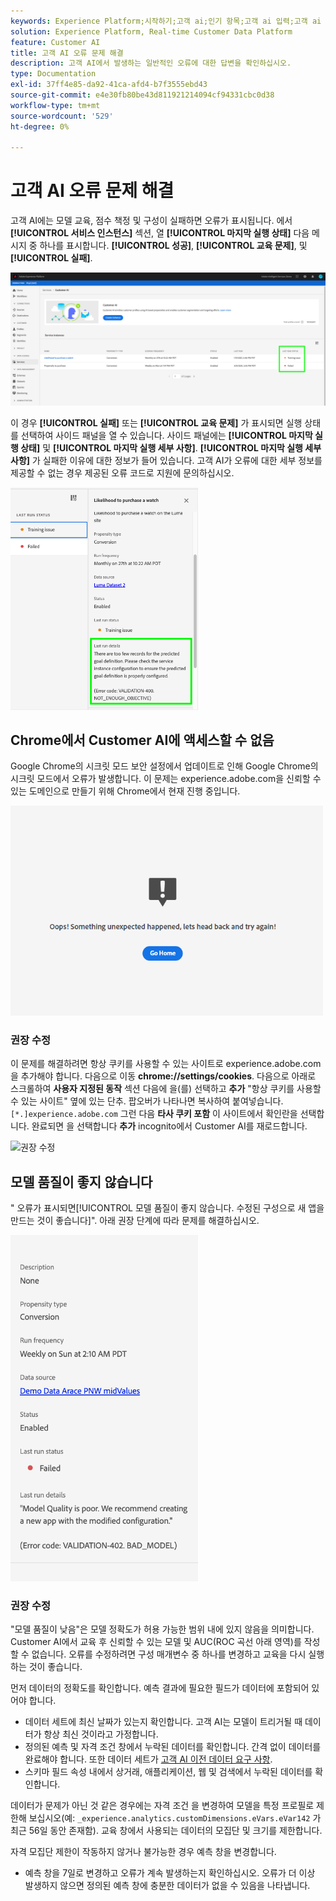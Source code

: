 ```yaml
---
keywords: Experience Platform;시작하기;고객 ai;인기 항목;고객 ai 입력;고객 ai 출력;고객 ai 문제 해결;고객 ai 오류
solution: Experience Platform, Real-time Customer Data Platform
feature: Customer AI
title: 고객 AI 오류 문제 해결
description: 고객 AI에서 발생하는 일반적인 오류에 대한 답변을 확인하십시오.
type: Documentation
exl-id: 37ff4e85-da92-41ca-afd4-b7f3555ebd43
source-git-commit: e4e30fb80be43d811921214094cf94331cbc0d38
workflow-type: tm+mt
source-wordcount: '529'
ht-degree: 0%

---
```


# 고객 AI 오류 문제 해결

고객 AI에는 모델 교육, 점수 책정 및 구성이 실패하면 오류가 표시됩니다. 에서 **[!UICONTROL 서비스 인스턴스]** 섹션, 열 **[!UICONTROL 마지막 실행 상태]** 다음 메시지 중 하나를 표시합니다. **[!UICONTROL 성공]**, **[!UICONTROL 교육 문제]**, 및 **[!UICONTROL 실패]**.

![마지막 실행 상태](./images/errors/last-run-status.png)

이 경우 **[!UICONTROL 실패]** 또는 **[!UICONTROL 교육 문제]** 가 표시되면 실행 상태를 선택하여 사이드 패널을 열 수 있습니다. 사이드 패널에는 **[!UICONTROL 마지막 실행 상태]** 및 **[!UICONTROL 마지막 실행 세부 사항]**. **[!UICONTROL 마지막 실행 세부 사항]** 가 실패한 이유에 대한 정보가 들어 있습니다. 고객 AI가 오류에 대한 세부 정보를 제공할 수 없는 경우 제공된 오류 코드로 지원에 문의하십시오.

<img src="./images/errors/last-run-details.png" width="300" /><br />

## Chrome에서 Customer AI에 액세스할 수 없음

Google Chrome의 시크릿 모드 보안 설정에서 업데이트로 인해 Google Chrome의 시크릿 모드에서 오류가 발생합니다. 이 문제는 experience.adobe.com을 신뢰할 수 있는 도메인으로 만들기 위해 Chrome에서 현재 진행 중입니다.

<img src="./images/errors/error.PNG" width="500" /><br />

### 권장 수정

이 문제를 해결하려면 항상 쿠키를 사용할 수 있는 사이트로 experience.adobe.com을 추가해야 합니다. 다음으로 이동 **chrome://settings/cookies**. 다음으로 아래로 스크롤하여 **사용자 지정된 동작** 섹션 다음에 을(를) 선택하고 **추가** &quot;항상 쿠키를 사용할 수 있는 사이트&quot; 옆에 있는 단추. 팝오버가 나타나면 복사하여 붙여넣습니다. `[*.]experience.adobe.com` 그런 다음 **타사 쿠키 포함** 이 사이트에서 확인란을 선택합니다. 완료되면 을 선택합니다 **추가** incognito에서 Customer AI를 재로드합니다.

![권장 수정](./images/errors/cookies2.gif)

## 모델 품질이 좋지 않습니다

&quot; 오류가 표시되면[!UICONTROL 모델 품질이 좋지 않습니다. 수정된 구성으로 새 앱을 만드는 것이 좋습니다]&quot;. 아래 권장 단계에 따라 문제를 해결하십시오.

<img src="./images/errors/model-quality.png" width="300" /><br />

### 권장 수정

&quot;모델 품질이 낮음&quot;은 모델 정확도가 허용 가능한 범위 내에 있지 않음을 의미합니다. Customer AI에서 교육 후 신뢰할 수 있는 모델 및 AUC(ROC 곡선 아래 영역)를 작성할 수 없습니다. 오류를 수정하려면 구성 매개변수 중 하나를 변경하고 교육을 다시 실행하는 것이 좋습니다.

먼저 데이터의 정확도를 확인합니다. 예측 결과에 필요한 필드가 데이터에 포함되어 있어야 합니다.

- 데이터 세트에 최신 날짜가 있는지 확인합니다. 고객 AI는 모델이 트리거될 때 데이터가 항상 최신 것이라고 가정합니다.
- 정의된 예측 및 자격 조건 창에서 누락된 데이터를 확인합니다. 간격 없이 데이터를 완료해야 합니다. 또한 데이터 세트가 [고객 AI 이전 데이터 요구 사항](./input-output.md#data-requirements).
- 스키마 필드 속성 내에서 상거래, 애플리케이션, 웹 및 검색에서 누락된 데이터를 확인합니다.

데이터가 문제가 아닌 것 같은 경우에는 자격 조건 을 변경하여 모델을 특정 프로필로 제한해 보십시오(예: `_experience.analytics.customDimensions.eVars.eVar142` 가 최근 56일 동안 존재함). 교육 창에서 사용되는 데이터의 모집단 및 크기를 제한합니다.

자격 모집단 제한이 작동하지 않거나 불가능한 경우 예측 창을 변경합니다.

- 예측 창을 7일로 변경하고 오류가 계속 발생하는지 확인하십시오. 오류가 더 이상 발생하지 않으면 정의된 예측 창에 충분한 데이터가 없을 수 있음을 나타냅니다.
